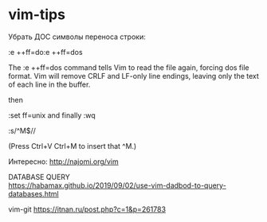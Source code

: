 vim-tips
========

Убрать ДОС символы переноса строки:

:e ++ff=do:e ++ff=dos 

The :e ++ff=dos command tells Vim to read the file again, forcing  dos file format. Vim will remove CRLF and LF-only line endings, leaving  only the text of each line in the buffer.

then 

:set ff=unix 
and finally 
:wq 

:s/^M$//

(Press Ctrl+V Ctrl+M to insert that ^M.)


Интересно:
http://najomi.org/vim


DATABASE QUERY  
https://habamax.github.io/2019/09/02/use-vim-dadbod-to-query-databases.html


vim-git
https://itnan.ru/post.php?c=1&p=261783